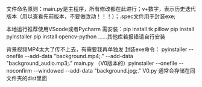 文件命名原则：main.py是主程序，所有修改都在此进行；v+数字，表示历史迭代版本（用以查看先前版本，不要做改动！！！）；.spec文件用于封装exe;

本地运行推荐使用VScode或者Pycharm
需安装：pip install tk pillow
pip install pyinstaller
pip install opencv-python
……其他库若报错请自行安装

背景视频MP4太大了传不上去，有需要我再单独发
封装exe命令：
pyinstaller --onefile --add-data "background.mp4;." --add-data "background_audio.mp3;." main.py
（V0版本的）pyinstaller --onefile --noconfirm --windowed --add-data "background.jpg;." V0.py
通常会存储在同文件夹的dist里面
